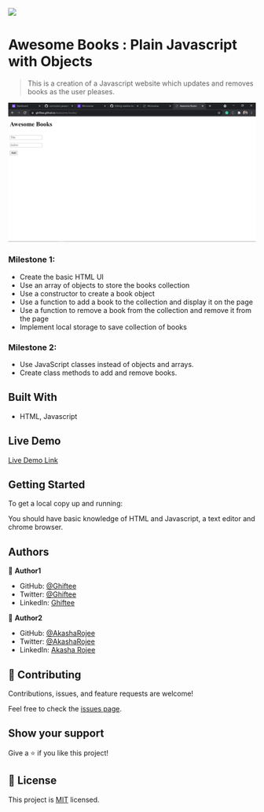 
![](https://camo.githubusercontent.com/8a4ae3fb98faf74ddf78a6677ceaa6e8872f7f340f569b7c5e1aa9bcc4061d95/68747470733a2f2f696d672e736869656c64732e696f2f62616467652f4d6963726f76657273652d626c756576696f6c6574)

# Awesome Books : Plain Javascript with Objects

> This is a creation of a Javascript website which updates and removes books as the user pleases. 

![screenshot](images/screenshot.png)

### Milestone 1:

- Create the basic HTML UI
- Use an array of objects to store the books collection
- Use a constructor to create a book object
- Use a function to add a book to the collection and display it on the page
- Use a function to remove a book from the collection and remove it from the page
- Implement local storage to save collection of books

### Milestone 2:

- Use JavaScript classes instead of objects and arrays.
- Create class methods to add and remove books.

## Built With

- HTML, Javascript

## Live Demo

[Live Demo Link](https://ghiftee.github.io/awesome-books/)


## Getting Started

To get a local copy up and running:

You should have basic knowledge of HTML and Javascript, a text editor and chrome browser.

## Authors

👤 **Author1**

- GitHub: [@Ghiftee](https://github.com/ghiftee)
- Twitter: [@Ghiftee](https://twitter.com/ghiftee)
- LinkedIn: [Ghiftee](https://linkedin.com/in/giftuwhubetine)

👤 **Author2**

- GitHub: [@AkashaRojee](https://github.com/akasharojee)
- Twitter: [@AkashaRojee](https://twitter.com/akasharojee)
- LinkedIn: [Akasha Rojee](https://linkedin.com/in/akasharojee)

## 🤝 Contributing

Contributions, issues, and feature requests are welcome!

Feel free to check the [issues page](../../issues/).

## Show your support

Give a ⭐️ if you like this project!

## 📝 License

This project is [MIT](./MIT.md) licensed.